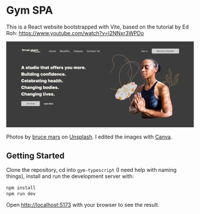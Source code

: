 # Gym SPA

This is a React website bootstrapped with Vite, based on the tutorial by Ed Roh: https://www.youtube.com/watch?v=I2NNxr3WPDo

<img src="src\assets\github.png" alt="screenshot of homepage"/>

Photos by <a href="https://unsplash.com/@brucemars?utm_content=creditCopyText&utm_medium=referral&utm_source=unsplash">bruce mars</a> on <a href="https://unsplash.com/photos/two-smiling-women-doing-yoga-pose-tj27cwu86Wk?utm_content=creditCopyText&utm_medium=referral&utm_source=unsplash">Unsplash</a>.
I edited the images with [Canva](https://www.canva.com/en_gb/).

## Getting Started

Clone the repository, cd into `gym-typescript` (I need help with naming things), install and run the development server with:

```
npm install
npm run dev
```

Open [http://localhost:5173](http://localhost:5173) with your browser to see the result.
